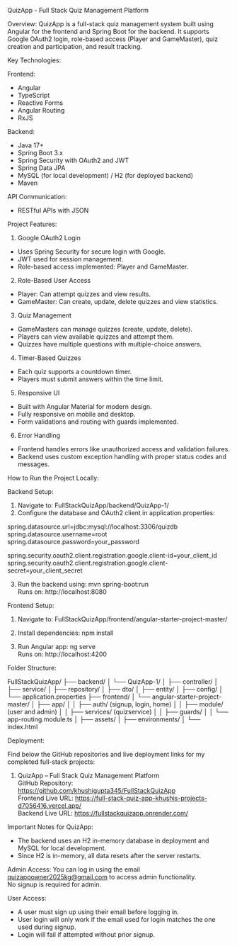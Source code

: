 QuizApp - Full Stack Quiz Management Platform

Overview:
QuizApp is a full-stack quiz management system built using Angular for the frontend and Spring Boot for the backend. It supports Google OAuth2 login, role-based access (Player and GameMaster), quiz creation and participation, and result tracking.

Key Technologies:

Frontend:
- Angular
- TypeScript
- Reactive Forms
- Angular Routing
- RxJS

Backend:
- Java 17+
- Spring Boot 3.x
- Spring Security with OAuth2 and JWT
- Spring Data JPA
- MySQL (for local development) / H2 (for deployed backend)
- Maven

API Communication:
- RESTful APIs with JSON

Project Features:

1. Google OAuth2 Login
- Uses Spring Security for secure login with Google.
- JWT used for session management.
- Role-based access implemented: Player and GameMaster.

2. Role-Based User Access
- Player: Can attempt quizzes and view results.
- GameMaster: Can create, update, delete quizzes and view statistics.

3. Quiz Management
- GameMasters can manage quizzes (create, update, delete).
- Players can view available quizzes and attempt them.
- Quizzes have multiple questions with multiple-choice answers.

4. Timer-Based Quizzes
- Each quiz supports a countdown timer.
- Players must submit answers within the time limit.

5. Responsive UI
- Built with Angular Material for modern design.
- Fully responsive on mobile and desktop.
- Form validations and routing with guards implemented.

6. Error Handling
- Frontend handles errors like unauthorized access and validation failures.
- Backend uses custom exception handling with proper status codes and messages.

How to Run the Project Locally:

Backend Setup:
1. Navigate to: FullStackQuizApp/backend/QuizApp-1/
2. Configure the database and OAuth2 client in application.properties:

spring.datasource.url=jdbc:mysql://localhost:3306/quizdb  
spring.datasource.username=root  
spring.datasource.password=your_password  

spring.security.oauth2.client.registration.google.client-id=your_client_id  
spring.security.oauth2.client.registration.google.client-secret=your_client_secret  

3. Run the backend using:
mvn spring-boot:run  
Runs on: http://localhost:8080

Frontend Setup:
1. Navigate to: FullStackQuizApp/frontend/angular-starter-project-master/
2. Install dependencies:
npm install

3. Run Angular app:
ng serve  
Runs on: http://localhost:4200

Folder Structure:

FullStackQuizApp/
├── backend/
│   └── QuizApp-1/
│       ├── controller/
│       ├── service/
│       ├── repository/
│       ├── dto/
│       ├── entity/
│       ├── config/
│       └── application.properties
├── frontend/
│   └── angular-starter-project-master/
│       ├── app/
│       │   ├── auth/ (signup, login, home)
│       │   ├── module/ (user and admin)
│       │   ├── services/ (quizservice)
│       │   ├── guards/
│       │   └── app-routing.module.ts
│       ├── assets/
│       ├── environments/
│       └── index.html

Deployment:

Find below the GitHub repositories and live deployment links for my completed full-stack projects:

1. QuizApp – Full Stack Quiz Management Platform  
GitHub Repository: https://github.com/khushigupta345/FullStackQuizApp  
Frontend Live URL: https://full-stack-quiz-app-khushis-projects-d7056416.vercel.app/  
Backend Live URL: https://fullstackquizapp.onrender.com/

Important Notes for QuizApp:

- The backend uses an H2 in-memory database in deployment and MySQL for local development.
- Since H2 is in-memory, all data resets after the server restarts.

Admin Access:
You can log in using the email quizappowner2025kg@gmail.com to access admin functionality.  
No signup is required for admin.

User Access:
- A user must sign up using their email before logging in.
- User login will only work if the email used for login matches the one used during signup.
- Login will fail if attempted without prior signup.


